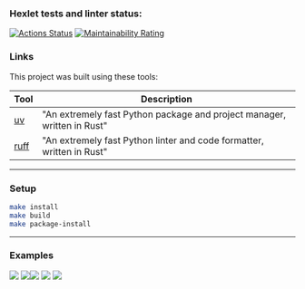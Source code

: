 ### Hexlet tests and linter status:
[![Actions Status](https://github.com/SemYakovlev/python-project-49/actions/workflows/hexlet-check.yml/badge.svg)](https://github.com/SemYakovlev/python-project-49/actions)
[![Maintainability Rating](https://sonarcloud.io/api/project_badges/measure?project=SemYakovlev_python-project-49&metric=sqale_rating)](https://sonarcloud.io/summary/new_code?id=SemYakovlev_python-project-49)

### Links

This project was built using these tools:

| Tool                                                                   | Description                                             |
|------------------------------------------------------------------------|---------------------------------------------------------|
| [uv](https://docs.astral.sh/uv/)                                       | "An extremely fast Python package and project manager, written in Rust" |
| [ruff](https://docs.astral.sh/ruff/)                                   | "An extremely fast Python linter and code formatter, written in Rust" |

---

### Setup

```bash
make install
make build
make package-install
```

---

### Examples

<a href="https://asciinema.org/a/m1kECH48SgJhEnMz4OyLNmFn4" target="_blank"><img src="https://asciinema.org/a/m1kECH48SgJhEnMz4OyLNmFn4.svg" /></a>
<a href="https://asciinema.org/a/ApKecow4ZqiZEgCEsB7iTNcYw" target="_blank"><img src="https://asciinema.org/a/ApKecow4ZqiZEgCEsB7iTNcYw.svg" /></a><a href="https://asciinema.org/a/ra7Z1x0onMawPRfrqoanfa1C7" target="_blank"><img src="https://asciinema.org/a/ra7Z1x0onMawPRfrqoanfa1C7.svg" /></a>
<a href="https://asciinema.org/a/OZuH4ND5FMHcNHnQSEjpqky4u" target="_blank"><img src="https://asciinema.org/a/OZuH4ND5FMHcNHnQSEjpqky4u.svg" /></a>
<a href=https://asciinema.org/a/zqjMzDuATXfvusNzDEXkndXjm target=_blank><img src=https://asciinema.org/a/zqjMzDuATXfvusNzDEXkndXjm.svg /></a>


